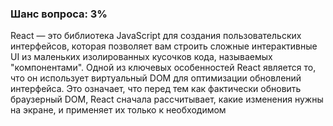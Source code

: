 ### Шанс вопроса: 3%

React — это библиотека JavaScript для создания пользовательских интерфейсов, которая позволяет вам строить сложные интерактивные UI из маленьких изолированных кусочков кода, называемых "компонентами". Одной из ключевых особенностей React является то, что он использует виртуальный DOM для оптимизации обновлений интерфейса. Это означает, что перед тем как фактически обновить браузерный DOM, React сначала рассчитывает, какие изменения нужны на экране, и применяет их только к необходимом
